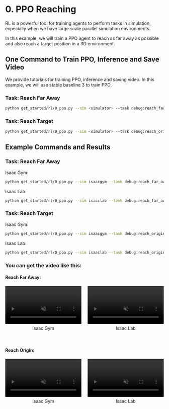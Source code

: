 # 0. PPO Reaching

RL is a powerful tool for training agents to perform tasks in simulation, expecially when we have large scale parallel simulation environments.

In this example, we will train a PPO agent to reach as far away as possible and also reach a target position in a 3D environment.

## One Command to Train PPO, Inference and Save Video
We provide tutorials for training PPO, inference and saving video. In this example, we will use stable baseline 3 to train PPO.

### Task: Reach Far Away

```bash
python get_started/rl/0_ppo.py --sim <simulator> --task debug:reach_far_away --num_envs <num_envs> --headless
```

### Task: Reach Target

```bash
python get_started/rl/0_ppo.py --sim <simulator> --task debug:reach_origin --num_envs <num_envs> --headless
```

## Example Commands and Results

### Task: Reach Far Away
Isaac Gym:
```bash
python get_started/rl/0_ppo.py --sim isaacgym --task debug:reach_far_away --num_envs 128 --headless
```

Isaac Lab:
```bash
python get_started/rl/0_ppo.py --sim isaaclab --task debug:reach_far_away --num_envs 128 --headless
```
### Task: Reach Target
Isaac Gym:
```bash
python get_started/rl/0_ppo.py --sim isaacgym --task debug:reach_origin --num_envs 128 --headless
```

Isaac Lab:
```bash
python get_started/rl/0_ppo.py --sim isaaclab --task debug:reach_origin --num_envs 128 --headless
```

### You can get the video like this:
#### Reach Far Away:
<div style="display: flex; flex-wrap: wrap; justify-content: space-between; gap: 10px;">
    <div style="display: flex; justify-content: space-between; width: 100%; margin-bottom: 20px;">
        <div style="width: 48%; text-align: center;">
            <video width="100%" autoplay loop muted playsinline>
                <source src="https://roboverse.wiki/_static/standard_output/rl/0_ppo_isaacgym.mp4" type="video/mp4">
            </video>
            <p style="margin-top: 5px;">Isaac Gym</p>
        </div>
        <div style="width: 48%; text-align: center;">
            <video width="100%" autoplay loop muted playsinline>
                <source src="https://roboverse.wiki/_static/standard_output/rl/0_ppo_isaaclab.mp4" type="video/mp4">
            </video>
            <p style="margin-top: 5px;">Isaac Lab</p>
        </div>
    </div>
</div>

#### Reach Origin:
<div style="display: flex; flex-wrap: wrap; justify-content: space-between; gap: 10px;">
    <div style="display: flex; justify-content: space-between; width: 100%; margin-bottom: 20px;">
        <div style="width: 48%; text-align: center;">
            <video width="100%" autoplay loop muted playsinline>
                <source src="https://roboverse.wiki/_static/standard_output/rl/0_ppo_ReachOrigin_isaacgym.mp4" type="video/mp4">
            </video>
            <p style="margin-top: 5px;">Isaac Gym</p>
        </div>
        <div style="width: 48%; text-align: center;">
            <video width="100%" autoplay loop muted playsinline>
                <source src="https://roboverse.wiki/_static/standard_output/rl/0_ppo_ReachOrigin_isaaclab.mp4" type="video/mp4">
            </video>
            <p style="margin-top: 5px;">Isaac Lab</p>
        </div>
    </div>
</div>

